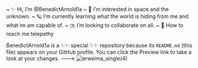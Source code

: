 ~ ✨ Hi, I’m @BenedictArnold1a
~ 🌟 I’m interested in space and the unknown.
~ 🪐 I’m currently learning what the world is hiding from me and what im am capable of.
~ ⛈️ I’m looking to collaborate on all.
~ 💫 How to reach me telepethy


BenedictArnold1a is a ✨✨ special ✨✨ repository because its `README.md` (this file) appears on your GitHub profile.
You can click the Preview link to take a look at your changes.
--->
![erweima_single(4)](https://github.com/BenedictArnold1a/BenedictArnold1a/assets/147464021/6f74606d-4ebd-4c26-8f3f-cd6386bf8ade)

